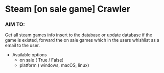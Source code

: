 # Steam [on sale game] Crawler  

### AIM TO:
  Get all steam games info insert to the database or update database if the game is existed, forward the on sale games which in the users whishlist as a email to the user.

+ Available options
  + on sale ( True / False)
  + platform ( windows, macOS, linux)
